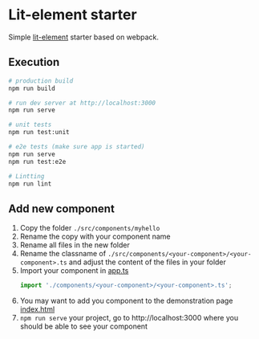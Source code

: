 # Lit-element starter

Simple [lit-element](https://lit-element.polymer-project.org/) starter based on webpack.

## Execution

```bash
# production build
npm run build

# run dev server at http://localhost:3000
npm run serve

# unit tests
npm run test:unit

# e2e tests (make sure app is started)
npm run serve
npm run test:e2e

# Lintting
npm run lint
```

## Add new component

1. Copy the folder `./src/components/myhello`
1. Rename the copy with your component name
1. Rename all files in the new folder
1. Rename the classname of `./src/components/<your-component>/<your-component>.ts` and adjust the content of the files in your folder
1. Import your component in [app.ts](src/app.ts) 
    ```ts
    import './components/<your-component>/<your-component>.ts';
    ```
1. You may want to add you component to the demonstration page [index.html](index.html)
1. `npm run serve` your project, go to http://localhost:3000 where you should be able to see your component